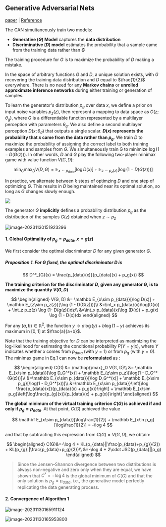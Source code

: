 ## Generative Adversarial Nets

[paper](https://arxiv.org/abs/1406.2661) | 
[Reference](https://zhuanlan.zhihu.com/p/24767059)

The GAN simultaneously train two models:

- **Generative ($G$) Model** captures the **data distribution**
- **Discriminative ($D$) model** estimates the probability that a sample came from the training data rather than **$G$**

The training procedure for $G$ is to maximize the probability of $D$ making a mistake. 

In the space of arbitrary functions $G$ and $D$, a unique solution exists, with $G$ recovering the training data distribution and $D$ equal to $\frac{1}{2}$ everywhere. There is no need for any **Markov chains** or **unrolled approximate inference networks** during either training or generation of samples. 

To learn the generator's distribution $p_g$ over data $x$, we define a prior on input noise variables $p_z(z)$, then represent a mapping to data space as $G(z;\theta_g)$, where $G$ is a differentiable function represented by a multilayer perception with parameters $\theta_g$. We also define a second multilayer perception $D(x;\theta_d)$ that outputs a single scalar.  **$D(x)$ represents the probability that $x$ came from the data rather than $p_g$**. We train $D$ to maximize the probability of assigning the correct label to both training examples and samples from $G$. We simultaneously train G to minimize $\log (1 - D(G(z)))$. In other words, $D$ and $G$ play the following two-player minimax game with value function $V(G, D)$:

$$
\mathop{\min}_{G}\mathop{\max}_D V(D,G) = \mathbb E_{x\sim p_{data}}[\log D(x)] + \mathbb E_{z\sim p_z(z)}[\log (1 - D(G(z)))]
$$

In practice, we alternate between $k$ steps of optimzing $D$ and one step of optimizing $G$. This results in $D$ being maintained near its optimal solution, so long as $G$ changes slowly enough.

![](https://qiniu.lianghao.work/image-20231130151552917.png)



The generator $G$ **implicitly** defines a probability distribution $p_g$ as the distribution of the samples $G(z)$ obtained when $z\sim p_z$

![image-20231130151923296](https://qiniu.lianghao.work/image-20231130151923296.png)



#### 1. Global Optimality of $p_g = p_{data}$, $x = g(z)$

We first consider the optimal discriminator $D$ for any given generator $G$.

##### Proposition 1. For G fixed, the optimal discriminator $D$ is

$$
D^*_{G}(x) = \frac{p_{data}(x)}{p_{data}(x) + p_g(x)}
$$

**The training criterion for the discriminator $D$, given any generator $G$, is to maximize the quantity $V(G, D)$**


$$
\begin{aligned}
V(G, D) &= \mathbb E_{x\sim p_{data}}[\log D(x)] + \mathbb E_{z\sim p_z(z)}[\log (1 - D(G(z)))]\\
&=\int_x p_{data}(x)\log(D(x)) + \int_z p_z(z) \log (1- D(g(z)))dz\\
&=\int_x p_{data}(x)\log (D(x)) + p_g(x) \log (1 - D(x))dx
\end{aligned}
$$


For any $(a, b) \in \mathbb R^2$, the function $y\rightarrow a\log(y) + b\log(1-y)$ achieves its maximum in $[0, 1]$ at $\frac{a}{a+b}$. 

Note that the training objective for $D$ can be interpreted as maximizing the log-likelihood for estimating the conditional probability $P(Y=y|x)$, where $Y$ indicates whether $x$ comes from $p_{data}$ (with $y=1$) or from $p_g$ (with $y=0$). The minimax game in Eq.1 can now be **reformulated** as :

$$
\begin{aligned}
C(G) &= \mathop{\max}_D V(G, D)\\
&= \mathbb E_{x\sim p_{data}}[\log D_G^*(x)] + \mathbb E_{z\sim p_z}[\log(1 - D_G^*(G(z)))]\\
&=\mathbb E_{x\sim p_{data}}[\log D_G^*(x)] + \mathbb E_{x\sim p_g}[\log(1 - D_G^*(x))]\\
&=\mathbb E_{x\sim p_{data}}\left[\log \frac{p_{data}(x)}{p_{data}(x) + p_g(x)}\right] + \mathbb E_{x\sim p_g}\left[\log\frac{p_{g}(x)}{p_{data}(x) + p_g(x)}\right]
\end{aligned}
$$


**The global minimum of the virtual training criterion $C(G)$ is achieved if and only if $p_g = p_{data}$**. At that point, $C(G)$ achieved the value 

$$
\mathbf E_{x\sim p_{data}}[\log\frac{1}{2}] + \mathbb E_{x\in p_g}[\log\frac{1}{2}] = -\log 4
$$

and that by subtracting this expression from $C(G)=V(G, D)$, we obtain:

$$
\begin{aligned}
C(G)&=-\log 4 + KL(p_{data}||\frac{p_{data}+p_{g}}{2}) + KL(p_{g}||\frac{p_{data}+p_g}{2})\\
&=-\log 4  + 2\cdot JSD(p_{data}||p_g)
\end{aligned}
$$

> Since the Jensen–Shannon divergence between two distributions is always non-negative and zero only when they are equal, we have shown that $C^*=-\log 4$ is the global minimum of $C(G)$ and that the only solution is $p_g = p_{data}$, i.e., the generative model perfectly replicating the data generating process.

#### 2. Convergence of Algorithm 1

![image-20231130165911124](https://qiniu.lianghao.work/image-20231130165911124.png)

![image-20231130165953800](https://qiniu.lianghao.work/image-20231130165953800.png)

